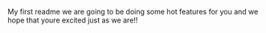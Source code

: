 My first readme
we are going to be doing some hot features for you and we hope that youre excited just as we are!!
